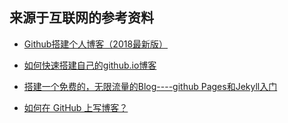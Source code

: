 ## 来源于互联网的参考资料

* [Github搭建个人博客（2018最新版）](https://blog.csdn.net/Maple_ROSI/article/details/79484691)

* [如何快速搭建自己的github.io博客](https://blog.csdn.net/walkerhau/article/details/77394659?utm_source=debugrun&utm_medium=referral)

* [搭建一个免费的，无限流量的Blog----github Pages和Jekyll入门](http://www.ruanyifeng.com/blog/2012/08/blogging_with_jekyll.html)

* [如何在 GitHub 上写博客？](https://www.zhihu.com/question/20962496)

